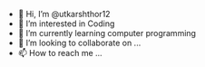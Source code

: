 - 👋 Hi, I’m @utkarshthor12
- 👀 I’m interested in Coding
- 🌱 I’m currently learning computer programming 
- 💞️ I’m looking to collaborate on ...
- 📫 How to reach me ...

<!---
utkarshthor12/utkarshthor12 is a ✨ special ✨ repository because its `README.md` (this file) appears on your GitHub profile.
You can click the Preview link to take a look at your changes.
--->
